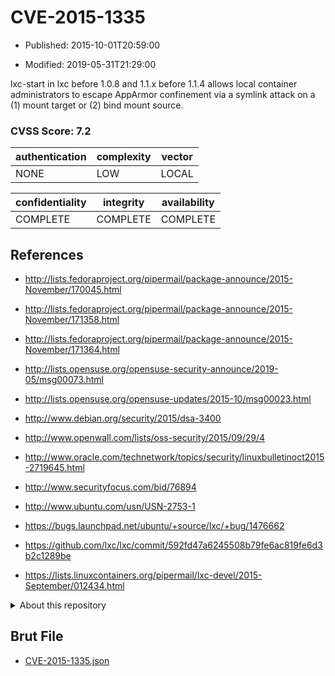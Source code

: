 # CVE-2015-1335

- Published: 2015-10-01T20:59:00

- Modified: 2019-05-31T21:29:00

lxc-start in lxc before 1.0.8 and 1.1.x before 1.1.4 allows local container administrators to escape AppArmor confinement via a symlink attack on a (1) mount target or (2) bind mount source.

### CVSS Score: **7.2**

| authentication | complexity | vector |
| --- | --- | --- |
| NONE | LOW | LOCAL |

| confidentiality | integrity | availability |
| --- | --- | --- |
| COMPLETE | COMPLETE | COMPLETE |

## References

* http://lists.fedoraproject.org/pipermail/package-announce/2015-November/170045.html

* http://lists.fedoraproject.org/pipermail/package-announce/2015-November/171358.html

* http://lists.fedoraproject.org/pipermail/package-announce/2015-November/171364.html

* http://lists.opensuse.org/opensuse-security-announce/2019-05/msg00073.html

* http://lists.opensuse.org/opensuse-updates/2015-10/msg00023.html

* http://www.debian.org/security/2015/dsa-3400

* http://www.openwall.com/lists/oss-security/2015/09/29/4

* http://www.oracle.com/technetwork/topics/security/linuxbulletinoct2015-2719645.html

* http://www.securityfocus.com/bid/76894

* http://www.ubuntu.com/usn/USN-2753-1

* https://bugs.launchpad.net/ubuntu/+source/lxc/+bug/1476662

* https://github.com/lxc/lxc/commit/592fd47a6245508b79fe6ac819fe6d3b2c1289be

* https://lists.linuxcontainers.org/pipermail/lxc-devel/2015-September/012434.html

<details>
<summary>About this repository</summary> 

  This repository is part of the project [Live Hack CVE](https://github.com/Live-Hack-CVE). Main website can be found [www.live-hack.org](https://www.live-hack.org) 
  
  Made by [Sn0wAlice](https://github.com/Sn0wAlice) for the people that care about security and need to have a feed of the latest CVEs. Hope you enjoy it, don't forget to star the repo and follow me on [Twitter](https://twitter.com/Sn0wAlice) and [Github](https://github.com/Sn0wAlice). And that is my [personnal website](https://www.alice-snow.me/)

  - [Home Page](https://github.com/Live-Hack-CVE)
  - [Framework](https://github.com/Live-Hack-CVE/cve-framework)
  - [CVE database](https://github.com/Live-Hack-CVE/full_database)
  - [Changelog](https://github.com/Live-Hack-CVE/Changelog)
</details>

## Brut File

* [CVE-2015-1335.json](https://raw.githubusercontent.com/Live-Hack-CVE/full_database/main/cves/2015/CVE-2015-1335.json)

